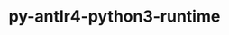 ---
title: "py-antlr4-python3-runtime"
layout: cache
categories: [package, develop]
meta: {"compilers": ["apple-clang@=16.0.0", "gcc@=13.2.0"], "num_specs": 18, "num_specs_by_stack": {"ml-darwin-aarch64-mps": 6, "ml-linux-aarch64-cpu": 6, "ml-linux-aarch64-cuda": 6, "ml-linux-x86_64-cpu": 5, "ml-linux-x86_64-cuda": 6, "root": 18}, "oss": ["sequoia", "ubuntu24.04"], "platforms": ["darwin", "linux"], "stacks": ["ml-darwin-aarch64-mps", "ml-linux-aarch64-cpu", "ml-linux-aarch64-cuda", "ml-linux-x86_64-cpu", "ml-linux-x86_64-cuda", "root"], "targets": ["aarch64", "x86_64_v3"], "versions": ["4.9.3"]}
spec_details: [{"compiler": "apple-clang@=16.0.0", "hash": "2ynfuybdvrxatycwwserd2shijedfs2l", "os": "sequoia", "platform": "darwin", "size": "-", "stacks": ["ml-darwin-aarch64-mps", "root"], "target": "aarch64", "variants": ["build_system=python_pip"], "versions": ["4.9.3"]}, {"compiler": "apple-clang@=16.0.0", "hash": "36vzz7ipjrm7ysbmu3zhlnlliavuz3ke", "os": "sequoia", "platform": "darwin", "size": "-", "stacks": ["ml-darwin-aarch64-mps", "root"], "target": "aarch64", "variants": ["build_system=python_pip"], "versions": ["4.9.3"]}, {"compiler": "gcc@=13.2.0", "hash": "4s2cjsgslez6efv6gjbd4okkhgnrxvrv", "os": "ubuntu24.04", "platform": "linux", "size": "-", "stacks": ["ml-linux-aarch64-cpu", "ml-linux-aarch64-cuda", "root"], "target": "aarch64", "variants": ["build_system=python_pip"], "versions": ["4.9.3"]}, {"compiler": "gcc@=13.2.0", "hash": "6655vnilczaawhhan4hbefvp6lkvkbhy", "os": "ubuntu24.04", "platform": "linux", "size": "-", "stacks": ["ml-linux-aarch64-cpu", "ml-linux-aarch64-cuda", "root"], "target": "aarch64", "variants": ["build_system=python_pip"], "versions": ["4.9.3"]}, {"compiler": "gcc@=13.2.0", "hash": "dmqdmldld7bxuqspxuszskqivabmxe7z", "os": "ubuntu24.04", "platform": "linux", "size": "-", "stacks": ["ml-linux-aarch64-cpu", "ml-linux-aarch64-cuda", "root"], "target": "aarch64", "variants": ["build_system=python_pip"], "versions": ["4.9.3"]}, {"compiler": "apple-clang@=16.0.0", "hash": "dxsuv3ztvbm27xhvoa7x4beepw5e7ngl", "os": "sequoia", "platform": "darwin", "size": "-", "stacks": ["ml-darwin-aarch64-mps", "root"], "target": "aarch64", "variants": ["build_system=python_pip"], "versions": ["4.9.3"]}, {"compiler": "gcc@=13.2.0", "hash": "fmpzjbdz3ippnysf6k67ahsr7ra5wt7e", "os": "ubuntu24.04", "platform": "linux", "size": "-", "stacks": ["ml-linux-aarch64-cpu", "ml-linux-aarch64-cuda", "root"], "target": "aarch64", "variants": ["build_system=python_pip"], "versions": ["4.9.3"]}, {"compiler": "gcc@=13.2.0", "hash": "ft4z6vhqlpd4oiojpzgz3qbs2hogyzx2", "os": "ubuntu24.04", "platform": "linux", "size": "-", "stacks": ["ml-linux-x86_64-cpu", "ml-linux-x86_64-cuda", "root"], "target": "x86_64_v3", "variants": ["build_system=python_pip"], "versions": ["4.9.3"]}, {"compiler": "apple-clang@=16.0.0", "hash": "izsjlrodpk47fil5xuo6sjfa2agtiyo5", "os": "sequoia", "platform": "darwin", "size": "-", "stacks": ["ml-darwin-aarch64-mps", "root"], "target": "aarch64", "variants": ["build_system=python_pip"], "versions": ["4.9.3"]}, {"compiler": "apple-clang@=16.0.0", "hash": "ntnvqp62ph4a56em3xmxdv6jaxvbgdh5", "os": "sequoia", "platform": "darwin", "size": "-", "stacks": ["ml-darwin-aarch64-mps", "root"], "target": "aarch64", "variants": ["build_system=python_pip"], "versions": ["4.9.3"]}, {"compiler": "gcc@=13.2.0", "hash": "p2drlu52wza2dk477zgx5jrieii7f7xg", "os": "ubuntu24.04", "platform": "linux", "size": "-", "stacks": ["ml-linux-x86_64-cpu", "ml-linux-x86_64-cuda", "root"], "target": "x86_64_v3", "variants": ["build_system=python_pip"], "versions": ["4.9.3"]}, {"compiler": "gcc@=13.2.0", "hash": "psjd5otzoxttr6mydxtl3f2mjkyuzow7", "os": "ubuntu24.04", "platform": "linux", "size": "-", "stacks": ["ml-linux-aarch64-cpu", "ml-linux-aarch64-cuda", "root"], "target": "aarch64", "variants": ["build_system=python_pip"], "versions": ["4.9.3"]}, {"compiler": "gcc@=13.2.0", "hash": "ri42zveb4ciprdnozncf7pemcewv4vlt", "os": "ubuntu24.04", "platform": "linux", "size": "-", "stacks": ["ml-linux-aarch64-cpu", "ml-linux-aarch64-cuda", "root"], "target": "aarch64", "variants": ["build_system=python_pip"], "versions": ["4.9.3"]}, {"compiler": "gcc@=13.2.0", "hash": "se4v2wyldy4bszjqww4trwljarndh24z", "os": "ubuntu24.04", "platform": "linux", "size": "-", "stacks": ["ml-linux-x86_64-cpu", "ml-linux-x86_64-cuda", "root"], "target": "x86_64_v3", "variants": ["build_system=python_pip"], "versions": ["4.9.3"]}, {"compiler": "gcc@=13.2.0", "hash": "sv4hz4dpp4zty5aodcgjlrz2bw6bhkc3", "os": "ubuntu24.04", "platform": "linux", "size": "-", "stacks": ["ml-linux-x86_64-cpu", "ml-linux-x86_64-cuda", "root"], "target": "x86_64_v3", "variants": ["build_system=python_pip"], "versions": ["4.9.3"]}, {"compiler": "gcc@=13.2.0", "hash": "symhi3jua2tsav4crxcjko4wn6kmlvee", "os": "ubuntu24.04", "platform": "linux", "size": "-", "stacks": ["ml-linux-x86_64-cpu", "ml-linux-x86_64-cuda", "root"], "target": "x86_64_v3", "variants": ["build_system=python_pip"], "versions": ["4.9.3"]}, {"compiler": "gcc@=13.2.0", "hash": "vrmk5ivimguyjxd7jkpb2gsrsspljs3s", "os": "ubuntu24.04", "platform": "linux", "size": "-", "stacks": ["ml-linux-x86_64-cuda", "root"], "target": "x86_64_v3", "variants": ["build_system=python_pip"], "versions": ["4.9.3"]}, {"compiler": "apple-clang@=16.0.0", "hash": "yqzugved3rmfg7kxquftegqelu7uzkju", "os": "sequoia", "platform": "darwin", "size": "-", "stacks": ["ml-darwin-aarch64-mps", "root"], "target": "aarch64", "variants": ["build_system=python_pip"], "versions": ["4.9.3"]}]
---